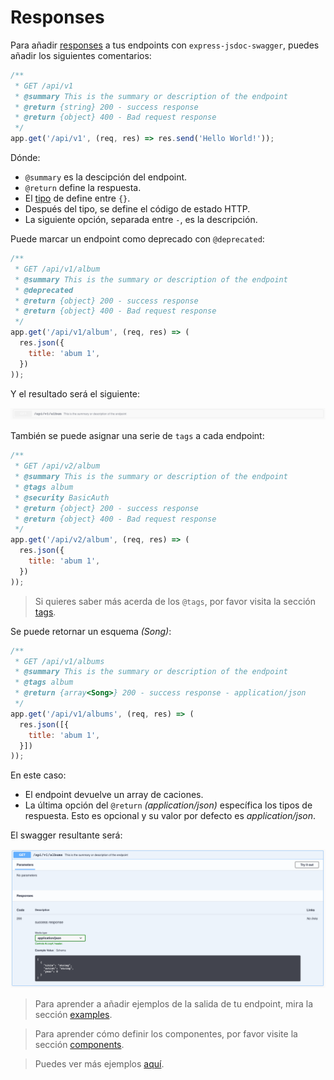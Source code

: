 # Responses
Para añadir [responses](https://swagger.io/docs/specification/describing-responses/) a tus endpoints con `express-jsdoc-swagger`, puedes añadir los siguientes comentarios:

```javascript
/**
 * GET /api/v1
 * @summary This is the summary or description of the endpoint
 * @return {string} 200 - success response
 * @return {object} 400 - Bad request response
 */
app.get('/api/v1', (req, res) => res.send('Hello World!'));
```

Dónde:
- `@summary` es la descipción del endpoint.
- `@return` define la respuesta.
- El [tipo](https://swagger.io/specification/#data-types) de define entre `{}`.
- Después del tipo, se define el código de estado HTTP.
- La siguiente opción, separada entre ` - `, es la descripción.

Puede marcar un endpoint como deprecado con `@deprecated`:
```javascript
/**
 * GET /api/v1/album
 * @summary This is the summary or description of the endpoint
 * @deprecated
 * @return {object} 200 - success response
 * @return {object} 400 - Bad request response
 */
app.get('/api/v1/album', (req, res) => (
  res.json({
    title: 'abum 1',
  })
));
```
Y el resultado será el siguiente:

<img src="../assets/deprecated.png"/>

También se puede asignar una serie de `tags` a cada endpoint:
```javascript
/**
 * GET /api/v2/album
 * @summary This is the summary or description of the endpoint
 * @tags album
 * @security BasicAuth
 * @return {object} 200 - success response
 * @return {object} 400 - Bad request response
 */
app.get('/api/v2/album', (req, res) => (
  res.json({
    title: 'abum 1',
  })
));
```
> Si quieres saber más acerda de los `@tags`, por favor visita la sección [tags](tags.md).

Se puede retornar un esquema *(Song)*:
```javascript
/**
 * GET /api/v1/albums
 * @summary This is the summary or description of the endpoint
 * @tags album
 * @return {array<Song>} 200 - success response - application/json
 */
app.get('/api/v1/albums', (req, res) => (
  res.json([{
    title: 'abum 1',
  }])
));
```
En este caso:
- El endpoint devuelve un array de caciones.
- La última opción del `@return` *(application/json)* específica los tipos de respuesta. Esto es opcional y su valor por defecto es *application/json*.

El swagger resultante será:

<img src="../assets/response-component.png"/>

> Para aprender a añadir ejemplos de la salida de tu endpoint, mira la sección [examples](examples.md).

> Para aprender cómo definir los componentes, por favor visite la sección [components](components.md).

> Puedes ver más ejemplos [aquí](https://github.com/BRIKEV/express-jsdoc-swagger/tree/master/examples/responses).
